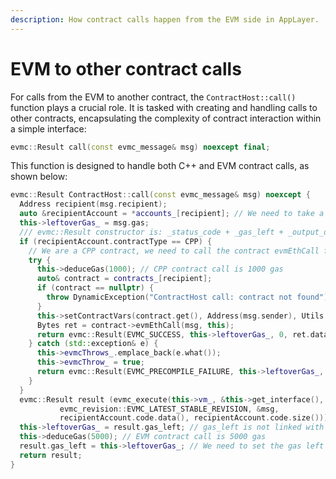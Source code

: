 ```yaml
---
description: How contract calls happen from the EVM side in AppLayer.
---
```


# EVM to other contract calls

For calls from the EVM to another contract, the `ContractHost::call()` function plays a crucial role. It is tasked with creating and handling calls to other contracts, encapsulating the complexity of contract interaction within a simple interface:

```c++
evmc::Result call(const evmc_message& msg) noexcept final;
```

This function is designed to handle both C++ and EVM contract calls, as shown below:

```c++
evmc::Result ContractHost::call(const evmc_message& msg) noexcept {
  Address recipient(msg.recipient);
  auto &recipientAccount = *accounts_[recipient]; // We need to take a reference to the account, not a reference to the pointer.
  this->leftoverGas_ = msg.gas;
  /// evmc::Result constructor is: _status_code + _gas_left + _output_data + _output_size
  if (recipientAccount.contractType == CPP) {
    // We are a CPP contract, we need to call the contract evmEthCall function and put the result into a evmc::Result
    try {
      this->deduceGas(1000); // CPP contract call is 1000 gas
      auto& contract = contracts_[recipient];
      if (contract == nullptr) {
        throw DynamicException("ContractHost call: contract not found");
      }
      this->setContractVars(contract.get(), Address(msg.sender), Utils::evmcUint256ToUint256(msg.value));
      Bytes ret = contract->evmEthCall(msg, this);
      return evmc::Result(EVMC_SUCCESS, this->leftoverGas_, 0, ret.data(), ret.size());
    } catch (std::exception& e) {
      this->evmcThrows_.emplace_back(e.what());
      this->evmcThrow_ = true;
      return evmc::Result(EVMC_PRECOMPILE_FAILURE, this->leftoverGas_, 0, nullptr, 0);
    }
  }
  evmc::Result result (evmc_execute(this->vm_, &this->get_interface(), this->to_context(),
           evmc_revision::EVMC_LATEST_STABLE_REVISION, &msg,
           recipientAccount.code.data(), recipientAccount.code.size()));
  this->leftoverGas_ = result.gas_left; // gas_left is not linked with leftoverGas_, we need to link it.
  this->deduceGas(5000); // EVM contract call is 5000 gas
  result.gas_left = this->leftoverGas_; // We need to set the gas left to the leftoverGas_
  return result;
}
```

